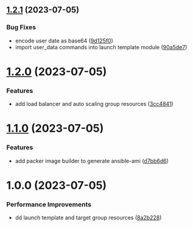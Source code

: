 ## [1.2.1](https://github.com/Majid-dev/end-to-end-automation/compare/1.2.0...1.2.1) (2023-07-05)


### Bug Fixes

* encode user date as base64 ([9d125f0](https://github.com/Majid-dev/end-to-end-automation/commit/9d125f045fb58bab52fd1c8672c731c1bea7f2c8))
* import user_data commands into launch template module ([90a5de7](https://github.com/Majid-dev/end-to-end-automation/commit/90a5de735643cced68e4308335d6810ee40851cd))

# [1.2.0](https://github.com/Majid-dev/end-to-end-automation/compare/1.1.0...1.2.0) (2023-07-05)


### Features

* add load balancer and auto scaling group resources ([3cc4841](https://github.com/Majid-dev/end-to-end-automation/commit/3cc4841c7845d09ebe92be2bcbedebefcf63bc2e))

# [1.1.0](https://github.com/Majid-dev/end-to-end-automation/compare/1.0.0...1.1.0) (2023-07-05)


### Features

* add packer image builder to generate ansible-ami ([d7bb6d6](https://github.com/Majid-dev/end-to-end-automation/commit/d7bb6d6ae6b65b51dae0bec89c459d01c30f39b6))

# 1.0.0 (2023-07-05)


### Performance Improvements

* dd launch template and target group resources ([8a2b228](https://github.com/Majid-dev/end-to-end-automation/commit/8a2b228fef7df8707d79ab30c5c789c00d51c208))
